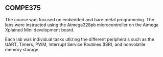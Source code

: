 ## COMPE375

The course was focused on embedded and bare metal programming. The labs were instructed using the Atmega328pb microcontroller on the Atmega Xplained Mini development board. 

Each lab was individual tasks utlizing the different peripherals such as the UART, Timers, PWM, Interrupt Service Routines (ISR), and nonvolatile memory storage.
